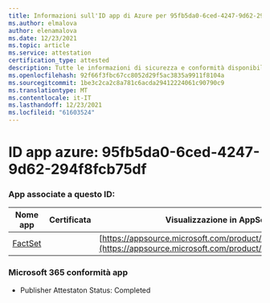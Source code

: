 ```yaml
---
title: Informazioni sull'ID app di Azure per 95fb5da0-6ced-4247-9d62-294f8fcb75df
ms.author: elmalova
author: elenamalova
ms.date: 12/23/2021
ms.topic: article
ms.service: attestation
certification_type: attested
description: Tutte le informazioni di sicurezza e conformità disponibili per 95fb5da0-6ced-4247-9d62-294f8fcb75df.
ms.openlocfilehash: 92f66f3fbc67cc8052d29f5ac3835a9911f8104a
ms.sourcegitcommit: 1be3c2ca2c8a781c6acda29412224061c90790c9
ms.translationtype: MT
ms.contentlocale: it-IT
ms.lasthandoff: 12/23/2021
ms.locfileid: "61603524"
---
```

# <a name="azure-app-id-95fb5da0-6ced-4247-9d62-294f8fcb75df"></a>ID app azure: 95fb5da0-6ced-4247-9d62-294f8fcb75df


### <a name="apps-associated-with-this-id"></a>App associate a questo ID:
| **Nome app** | **Certificata** | **Visualizzazione in AppSource** |
|--------------|---------------|-----------------------|
| [FactSet](https://docs.microsoft.com/microsoft-365-app-certification/forward/WA200002146) |  | [https://appsource.microsoft.com/product/office/WA200002146](https://appsource.microsoft.com/product/office/WA200002146) |

### <a name="microsoft-365-app-compliance-status"></a>Microsoft 365 conformità app
- Publisher Attestaton Status: Completed
